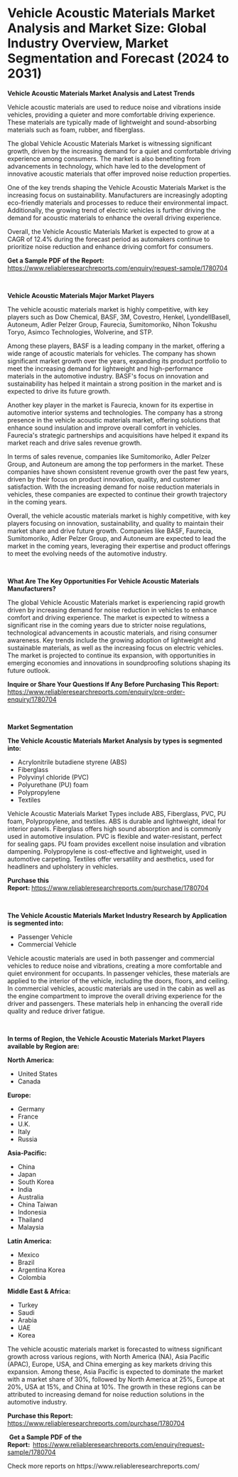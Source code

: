 <p><h1>Vehicle Acoustic Materials Market Analysis and Market Size: Global Industry Overview, Market Segmentation and Forecast (2024 to 2031)</h1></p><p><strong>Vehicle Acoustic Materials Market Analysis and Latest Trends</strong></p>
<p><p>Vehicle acoustic materials are used to reduce noise and vibrations inside vehicles, providing a quieter and more comfortable driving experience. These materials are typically made of lightweight and sound-absorbing materials such as foam, rubber, and fiberglass.</p><p>The global Vehicle Acoustic Materials Market is witnessing significant growth, driven by the increasing demand for a quiet and comfortable driving experience among consumers. The market is also benefiting from advancements in technology, which have led to the development of innovative acoustic materials that offer improved noise reduction properties.</p><p>One of the key trends shaping the Vehicle Acoustic Materials Market is the increasing focus on sustainability. Manufacturers are increasingly adopting eco-friendly materials and processes to reduce their environmental impact. Additionally, the growing trend of electric vehicles is further driving the demand for acoustic materials to enhance the overall driving experience.</p><p>Overall, the Vehicle Acoustic Materials Market is expected to grow at a CAGR of 12.4% during the forecast period as automakers continue to prioritize noise reduction and enhance driving comfort for consumers.</p></p>
<p><strong>Get a Sample PDF of the Report:&nbsp;</strong> <a href="https://www.reliableresearchreports.com/enquiry/request-sample/1780704">https://www.reliableresearchreports.com/enquiry/request-sample/1780704</a></p>
<p>&nbsp;</p>
<p><strong>Vehicle Acoustic Materials Major Market Players</strong></p>
<p><p>The vehicle acoustic materials market is highly competitive, with key players such as Dow Chemical, BASF, 3M, Covestro, Henkel, LyondellBasell, Autoneum, Adler Pelzer Group, Faurecia, Sumitomoriko, Nihon Tokushu Toryo, Asimco Technologies, Wolverine, and STP. </p><p>Among these players, BASF is a leading company in the market, offering a wide range of acoustic materials for vehicles. The company has shown significant market growth over the years, expanding its product portfolio to meet the increasing demand for lightweight and high-performance materials in the automotive industry. BASF's focus on innovation and sustainability has helped it maintain a strong position in the market and is expected to drive its future growth.</p><p>Another key player in the market is Faurecia, known for its expertise in automotive interior systems and technologies. The company has a strong presence in the vehicle acoustic materials market, offering solutions that enhance sound insulation and improve overall comfort in vehicles. Faurecia's strategic partnerships and acquisitions have helped it expand its market reach and drive sales revenue growth.</p><p>In terms of sales revenue, companies like Sumitomoriko, Adler Pelzer Group, and Autoneum are among the top performers in the market. These companies have shown consistent revenue growth over the past few years, driven by their focus on product innovation, quality, and customer satisfaction. With the increasing demand for noise reduction materials in vehicles, these companies are expected to continue their growth trajectory in the coming years.</p><p>Overall, the vehicle acoustic materials market is highly competitive, with key players focusing on innovation, sustainability, and quality to maintain their market share and drive future growth. Companies like BASF, Faurecia, Sumitomoriko, Adler Pelzer Group, and Autoneum are expected to lead the market in the coming years, leveraging their expertise and product offerings to meet the evolving needs of the automotive industry.</p></p>
<p>&nbsp;</p>
<p><strong>What Are The Key Opportunities For Vehicle Acoustic Materials Manufacturers?</strong></p>
<p><p>The global Vehicle Acoustic Materials market is experiencing rapid growth driven by increasing demand for noise reduction in vehicles to enhance comfort and driving experience. The market is expected to witness a significant rise in the coming years due to stricter noise regulations, technological advancements in acoustic materials, and rising consumer awareness. Key trends include the growing adoption of lightweight and sustainable materials, as well as the increasing focus on electric vehicles. The market is projected to continue its expansion, with opportunities in emerging economies and innovations in soundproofing solutions shaping its future outlook.</p></p>
<p><strong>Inquire or Share Your Questions If Any Before Purchasing This Report:</strong> <a href="https://www.reliableresearchreports.com/enquiry/pre-order-enquiry/1780704">https://www.reliableresearchreports.com/enquiry/pre-order-enquiry/1780704</a></p>
<p>&nbsp;</p>
<p><strong>Market Segmentation</strong></p>
<p><strong>The Vehicle Acoustic Materials Market Analysis by types is segmented into:</strong></p>
<p><ul><li>Acrylonitrile butadiene styrene (ABS)</li><li>Fiberglass</li><li>Polyvinyl chloride (PVC)</li><li>Polyurethane (PU) foam</li><li>Polypropylene</li><li>Textiles</li></ul></p>
<p><p>Vehicle Acoustic Materials Market Types include ABS, Fiberglass, PVC, PU foam, Polypropylene, and textiles. ABS is durable and lightweight, ideal for interior panels. Fiberglass offers high sound absorption and is commonly used in automotive insulation. PVC is flexible and water-resistant, perfect for sealing gaps. PU foam provides excellent noise insulation and vibration dampening. Polypropylene is cost-effective and lightweight, used in automotive carpeting. Textiles offer versatility and aesthetics, used for headliners and upholstery in vehicles.</p></p>
<p><strong>Purchase this Report:&nbsp;</strong><a href="https://www.reliableresearchreports.com/purchase/1780704">https://www.reliableresearchreports.com/purchase/1780704</a></p>
<p>&nbsp;</p>
<p><strong>The Vehicle Acoustic Materials Market Industry Research by Application is segmented into:</strong></p>
<p><ul><li>Passenger Vehicle</li><li>Commercial Vehicle</li></ul></p>
<p><p>Vehicle acoustic materials are used in both passenger and commercial vehicles to reduce noise and vibrations, creating a more comfortable and quiet environment for occupants. In passenger vehicles, these materials are applied to the interior of the vehicle, including the doors, floors, and ceiling. In commercial vehicles, acoustic materials are used in the cabin as well as the engine compartment to improve the overall driving experience for the driver and passengers. These materials help in enhancing the overall ride quality and reduce driver fatigue.</p></p>
<p>&nbsp;</p>
<p><strong>In terms of Region, the Vehicle Acoustic Materials Market Players available by Region are:</strong></p>
<p>
    <p> <strong> North America: </strong>
        <ul>
            <li>United States</li>
            <li>Canada</li>
        </ul>
        </p> 
    <p> <strong> Europe: </strong>
        <ul>
            <li>Germany</li>
            <li>France</li>
            <li>U.K.</li>
            <li>Italy</li>
            <li>Russia</li>
        </ul>
        </p> 
    <p> <strong> Asia-Pacific: </strong>
        <ul>
            <li>China</li>
            <li>Japan</li>
            <li>South Korea</li>
            <li>India</li>
            <li>Australia</li>
            <li>China Taiwan</li>
            <li>Indonesia</li>
            <li>Thailand</li>
            <li>Malaysia</li>
        </ul>
        </p> 
    <p> <strong> Latin America: </strong>
        <ul>
            <li>Mexico</li>
            <li>Brazil</li>
            <li>Argentina Korea</li>
            <li>Colombia</li>
        </ul>
        </p> 
    <p> <strong> Middle East & Africa: </strong>
        <ul>
            <li>Turkey</li>
            <li>Saudi</li>
            <li>Arabia</li>
            <li>UAE</li>
            <li>Korea</li>
        </ul>
    </p>
    </p>
<p><p>The vehicle acoustic materials market is forecasted to witness significant growth across various regions, with North America (NA), Asia Pacific (APAC), Europe, USA, and China emerging as key markets driving this expansion. Among these, Asia Pacific is expected to dominate the market with a market share of 30%, followed by North America at 25%, Europe at 20%, USA at 15%, and China at 10%. The growth in these regions can be attributed to increasing demand for noise reduction solutions in the automotive industry.</p></p>
<p><strong>Purchase this Report: </strong><a href="https://www.reliableresearchreports.com/purchase/1780704">https://www.reliableresearchreports.com/purchase/1780704</a></p>
<p>&nbsp;<strong>Get a Sample PDF of the Report:&nbsp;&nbsp;</strong><a href="https://www.reliableresearchreports.com/enquiry/request-sample/1780704">https://www.reliableresearchreports.com/enquiry/request-sample/1780704</a></p>
<p><strong></strong></p>
<p>Check more reports on https://www.reliableresearchreports.com/</p>
